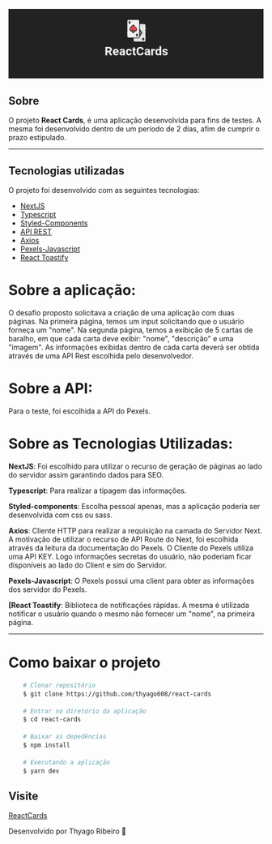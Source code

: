 <p align="center">
 <img src="/public/logo.png" alt="react-cards" />
</p>

## Sobre

O projeto **React Cards**, é uma aplicação desenvolvida para fins de testes. A mesma foi desenvolvido dentro de um período de 2 dias, afim de cumprir o prazo estipulado.

---

## Tecnologias utilizadas

O projeto foi desenvolvido com as seguintes tecnologias:

- [NextJS](https://fluxmusic.vercel.app)
- [Typescript](https://www.typescriptlang.org/)
- [Styled-Components](https://styled-components.com)
- [API REST](https://github.com/public-apis/public-apis)
- [Axios](https://axios-http.com/docs/intro)
- [Pexels-Javascript](https://github.com/pexels/pexels-javascript)
- [React Toastify](https://www.npmjs.com/package/react-toastify)

# Sobre a aplicação:

O desafio proposto solicitava a criação de uma aplicação com duas páginas. 
Na primeira página, temos um input solicitando que o usuário forneça um "nome". Na segunda página, temos a exibição de 5 cartas de baralho, em que cada carta deve exibir: "nome", "descrição" e uma "imagem". As informações exibidas dentro de cada carta deverá ser obtida através de uma API Rest escolhida pelo desenvolvedor. 

# Sobre a API:

Para o teste, foi escolhida a API do Pexels.

# Sobre as Tecnologias Utilizadas:

**NextJS**: Foi escolhido para utilizar o recurso de geração de páginas ao lado do servidor assim garantindo dados para SEO.

**Typescript**: Para realizar a tipagem das informações.

**Styled-components**: Escolha pessoal apenas, mas a aplicação poderia ser desenvolvida com css ou sass.

**Axios**: Cliente HTTP para realizar a requisição na camada do Servidor Next. A motivação de utilizar o recurso de API Route do Next, foi escolhida através da leitura da documentação do Pexels. O Cliente do Pexels utiliza uma API KEY. Logo informações secretas do usuário, não poderiam ficar disponíveis ao lado do Client e sim do Servidor.

**Pexels-Javascript**: O Pexels possui uma client para obter as informações dos servidor do Pexels.

**[React Toastify**: Biblioteca de notificações rápidas. A mesma é utilizada notificar o usuário quando o mesmo não fornecer um "nome", na primeira página.

---

# Como baixar o projeto

```bash
    # Clonar repositório
    $ git clone https://github.com/thyago608/react-cards

    # Entrar no diretório da aplicação
    $ cd react-cards

    # Baixar as depedências
    $ npm install

    # Executando a aplicação
    $ yarn dev

```

## Visite
[ReactCards](https://react-cards-rltm26zcb-thyago608.vercel.app/)

Desenvolvido por Thyago Ribeiro 👋
